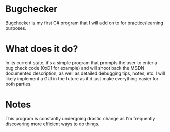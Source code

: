 # Bugchecker

Bugchecker is my first C# program that I will add on to for practice/learning purposes. 

# What does it do?

In its current state, it's a simple program that prompts the user to enter a bug check code (0xD1 for example) and will shoot back the MSDN documented description, as well as detailed debugging tips, notes, etc. I will likely implement a GUI in the future as it'd just make everything easier for both parties.

# Notes

This program is constantly undergoing drastic change as I'm frequently discovering more efficient ways to do things.
